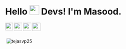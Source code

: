 <!-- [![Header](https://raw.githubusercontent.com/MartinHeinz/<OWNER>/<OWNER>/readme_header.png "Header")] -->

# Hello <img src="https://raw.githubusercontent.com/MartinHeinz/MartinHeinz/master/wave.gif" width="30px"> Devs! I'm Masood.

<a href="https://www.linkedin.com/in/masood-ismail">
  <img align="left" width="24px" src="https://cdn-icons-png.flaticon.com/512/174/174857.png"  />
</a>
<a href="https://twitter.com/Masood_Ismail07">
  <img align="left" width="26px" src="https://logodownload.org/wp-content/uploads/2014/09/twitter-logo-6.png" />
</a>
<a href="mailto:mr.masoodtamboli@gmail.com">
  <img align="left" width="26px" src="https://cdn-icons-png.flaticon.com/512/281/281769.png" />
</a>
<a href="https://www.instagram.com/mr.masood_ismail/">
  <img align="left" width="26px" src="https://upload.wikimedia.org/wikipedia/commons/thumb/a/a5/Instagram_icon.png/1024px-Instagram_icon.png" />
</a>
<br />
<br />
<p>&nbsp;<img align="center" src="https://github-readme-stats.vercel.app/api?username=masoodtamboli&show_icons=true" alt="tejasvp25" /></p>

<!---
masoodtamboli/masoodtamboli is a ✨ special ✨ repository because its `README.md` (this file) appears on your GitHub profile.
You can click the Preview link to take a look at your changes.
--->
